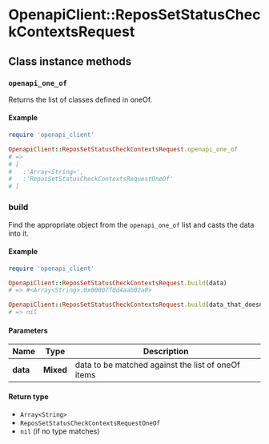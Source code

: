 # OpenapiClient::ReposSetStatusCheckContextsRequest

## Class instance methods

### `openapi_one_of`

Returns the list of classes defined in oneOf.

#### Example

```ruby
require 'openapi_client'

OpenapiClient::ReposSetStatusCheckContextsRequest.openapi_one_of
# =>
# [
#   :'Array<String>',
#   :'ReposSetStatusCheckContextsRequestOneOf'
# ]
```

### build

Find the appropriate object from the `openapi_one_of` list and casts the data into it.

#### Example

```ruby
require 'openapi_client'

OpenapiClient::ReposSetStatusCheckContextsRequest.build(data)
# => #<Array<String>:0x00007fdd4aab02a0>

OpenapiClient::ReposSetStatusCheckContextsRequest.build(data_that_doesnt_match)
# => nil
```

#### Parameters

| Name | Type | Description |
| ---- | ---- | ----------- |
| **data** | **Mixed** | data to be matched against the list of oneOf items |

#### Return type

- `Array<String>`
- `ReposSetStatusCheckContextsRequestOneOf`
- `nil` (if no type matches)

